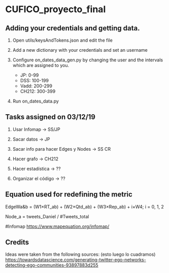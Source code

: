 # CUFICO_proyecto_final

## Adding your credentials and getting data.

1) Open utils/keysAndTokens.json and edit the file
2) Add a new dictionary with your credentials and set an username
3) Configure on_dates_data_gen.py by changing the user and the intervals which are assigned to you.
    - JP: 0-99
    - DSS: 100-199
    - Vadd: 200-299
    - CH212: 300-399
    
4) Run on_dates_data.py

## Tasks assigned on 03/12/19

1) Usar Infomap -> SS/JP
2) Sacar datos -> JP
3) Sacar info para hacer Edges y Nodes -> SS CR
4) Hacer grafo -> CH212
5) Hacer estadística -> ??

6) Organizar el código -> ??

## Equation used for redefining the metric

EdgeWa&b = (W1&#215;RT_ab) + (W2&#215;Qtd_ab) + (W3&#215;Rep_ab) + i&#215;W4; i = 0, 1, 2

Node_a = tweets_Daniel / #Tweets_total

#Infomap
https://www.mapequation.org/infomap/

## Credits

Ideas were taken from the following sources:
(esto luego lo cuadramos)
https://towardsdatascience.com/generating-twitter-ego-networks-detecting-ego-communities-93897883d255
